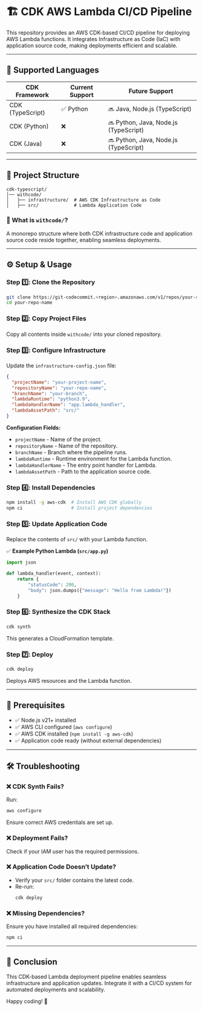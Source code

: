 # 🏗 CDK AWS Lambda CI/CD Pipeline

This repository provides an AWS CDK-based CI/CD pipeline for deploying AWS Lambda functions. It integrates Infrastructure as Code (IaC) with application source code, making deployments efficient and scalable.

---

## 📌 Supported Languages

| CDK Framework  | Current Support | Future Support |
|---------------|----------------|---------------|
| CDK (TypeScript) | ✅ Python | 🔜 Java, Node.js (TypeScript) |
| CDK (Python) | ❌ | 🔜 Python, Java, Node.js (TypeScript) |
| CDK (Java) | ❌ | 🔜 Python, Java, Node.js (TypeScript) |

---

## 📂 Project Structure

```
cdk-typescript/
│── withcode/
│   ├── infrastructure/  # AWS CDK Infrastructure as Code
│   ├── src/             # Lambda Application Code
```

### 🔹 What is `withcode/`?
A monorepo structure where both CDK infrastructure code and application source code reside together, enabling seamless deployments.

---

## ⚙️ Setup & Usage

### Step 1️⃣: Clone the Repository
```sh
git clone https://git-codecommit.<region>.amazonaws.com/v1/repos/your-repo-name
cd your-repo-name
```

### Step 2️⃣: Copy Project Files
Copy all contents inside `withcode/` into your cloned repository.

### Step 3️⃣: Configure Infrastructure
Update the `infrastructure-config.json` file:

```json
{
  "projectName": "your-project-name",
  "repositoryName": "your-repo-name",
  "branchName": "your-branch",
  "lambdaRuntime": "python3.9",
  "lambdaHandlerName": "app.lambda_handler",
  "lambdaAssetPath": "src/"
}
```

**Configuration Fields:**
- `projectName` - Name of the project.
- `repositoryName` - Name of the repository.
- `branchName` - Branch where the pipeline runs.
- `lambdaRuntime` - Runtime environment for the Lambda function.
- `lambdaHandlerName` - The entry point handler for Lambda.
- `lambdaAssetPath` - Path to the application source code.

### Step 4️⃣: Install Dependencies
```sh
npm install -g aws-cdk  # Install AWS CDK globally
npm ci                  # Install project dependencies
```

### Step 5️⃣: Update Application Code
Replace the contents of `src/` with your Lambda function.

✅ **Example Python Lambda (`src/app.py`)**

```python
import json

def lambda_handler(event, context):
    return {
        "statusCode": 200,
        "body": json.dumps({"message": "Hello from Lambda!"})
    }
```

### Step 6️⃣: Synthesize the CDK Stack
```sh
cdk synth
```
This generates a CloudFormation template.

### Step 7️⃣: Deploy
```sh
cdk deploy
```
Deploys AWS resources and the Lambda function.

---

## 🔧 Prerequisites
- ✅ Node.js v21+ installed
- ✅ AWS CLI configured (`aws configure`)
- ✅ AWS CDK installed (`npm install -g aws-cdk`)
- ✅ Application code ready (without external dependencies)

---

## 🛠 Troubleshooting

### ❌ CDK Synth Fails?
Run:
```sh
aws configure
```
Ensure correct AWS credentials are set up.

### ❌ Deployment Fails?
Check if your IAM user has the required permissions.

### ❌ Application Code Doesn’t Update?
- Verify your `src/` folder contains the latest code.
- Re-run:
  ```sh
  cdk deploy
  ```

### ❌ Missing Dependencies?
Ensure you have installed all required dependencies:
```sh
npm ci
```

---

## 🚀 Conclusion
This CDK-based Lambda deployment pipeline enables seamless infrastructure and application updates. Integrate it with a CI/CD system for automated deployments and scalability.

Happy coding! 🎉

